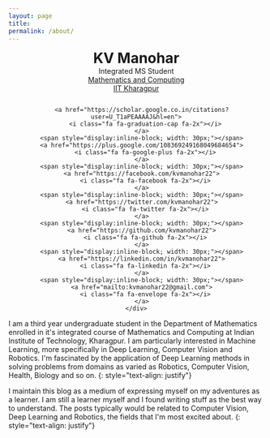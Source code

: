 ```yaml
---
layout: page
title:
permalink: /about/
---
```


<link rel="stylesheet" href="//maxcdn.bootstrapcdn.com/font-awesome/4.3.0/css/font-awesome.min.css">


<center>
   <div 
      style='font-size: 2em; font-weight: bold; padding-bottom: 0.0em;'>KV Manohar
   </div>
</center>
<center>
   <div style='font-size: 1em;'>
      Integrated MS Student
   </div>
</center>
<center>
   <div style='font-size: 1em; color:#FFFFFF'>
      <a href="http://www.iitkgp.ac.in/department/MA">Mathematics and Computing</a>
   </div>
</center>
<center>
   <div style='font-size: 1em;padding-bottom: 0.9em;'>
      <a href="http://www.iitkgp.ac.in/">IIT Kharagpur</a>
   </div>
</center>

<center>
<div class="row">
    <div class="col-md-6">
      <style type="text/css">margin-top: 15em</style>

       <a href="https://scholar.google.co.in/citations?user=U_T1aPEAAAAJ&hl=en">
         <i class="fa fa-graduation-cap fa-2x"></i>
       </a>
       <span style="display:inline-block; width: 30px;"></span>
       <a href="https://plus.google.com/108369249168049684654">
         <i class="fa fa-google-plus fa-2x"></i>
       </a>
       <span style="display:inline-block; width: 30px;"></span>
       <a href="https://facebook.com/kvmanohar22">
         <i class="fa fa-facebook fa-2x"></i>
       </a>
       <span style="display:inline-block; width: 30px;"></span>
       <a href="https://twitter.com/kvmanohar22">
         <i class="fa fa-twitter fa-2x"></i>
       </a>
       <span style="display:inline-block; width: 30px;"></span>
       <a href="https://github.com/kvmanohar22">
         <i class="fa fa-github fa-2x"></i>
       </a>
       <span style="display:inline-block; width: 30px;"></span>
       <a href="https://linkedin.com/in/kvmanohar22">
         <i class="fa fa-linkedin fa-2x"></i>
       </a>
       <span style="display:inline-block; width: 30px;"></span>
       <a href="mailto:kvmanohar22@gmail.com">
         <i class="fa fa-envelope fa-2x"></i>
       </a>
    </div>
</div>
</center>


I am a third year undergraduate student in the Department of Mathematics enrolled in it's integrated course of Mathematics and Computing at Indian Institute of Technology, Kharagpur. I am particularly interested in Machine Learning, more specifically in Deep Learning, Computer Vision and Robotics. I'm fascinated by the application of Deep Learning methods in solving problems from domains as varied as Robotics, Computer Vision, Health, Biology and so on.
{: style="text-align: justify"}

I maintain this blog as a medium of expressing myself on my adventures as a learner. I am still a learner myself and I found writing stuff as the best way to understand. The posts typically would be related to Computer Vision, Deep Learning and Robotics, the fields that I'm most excited about.
{: style="text-align: justify"}
